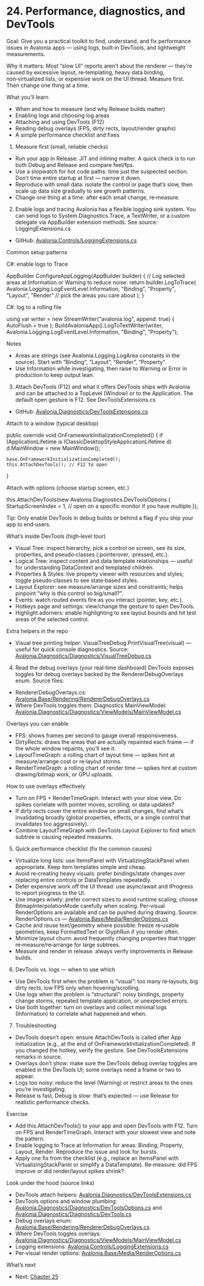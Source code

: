 # 24. Performance, diagnostics, and DevTools

Goal: Give you a practical toolkit to find, understand, and fix performance issues in Avalonia apps — using logs, built‑in DevTools, and lightweight measurements.

Why it matters: Most “slow UI” reports aren’t about the renderer — they’re caused by excessive layout, re‑templating, heavy data binding, non‑virtualized lists, or expensive work on the UI thread. Measure first. Then change one thing at a time.

What you’ll learn
- When and how to measure (and why Release builds matter)
- Enabling logs and choosing log areas
- Attaching and using DevTools (F12)
- Reading debug overlays (FPS, dirty rects, layout/render graphs)
- A simple performance checklist and fixes

1) Measure first (small, reliable checks)
- Run your app in Release: JIT and inlining matter. A quick check is to run both Debug and Release and compare feel/fps.
- Use a stopwatch for hot code paths: time just the suspected section. Don’t time entire startup at first — narrow it down.
- Reproduce with small data: isolate the control or page that’s slow, then scale up data size gradually to see growth patterns.
- Change one thing at a time: after each small change, re‑measure.

2) Enable logs and tracing
Avalonia has a flexible logging sink system. You can send logs to System.Diagnostics.Trace, a TextWriter, or a custom delegate via AppBuilder extension methods. See source: LoggingExtensions.cs
- GitHub: [Avalonia.Controls/LoggingExtensions.cs](https://github.com/AvaloniaUI/Avalonia/blob/master/src/Avalonia.Controls/LoggingExtensions.cs)

Common setup patterns

C#: enable logs to Trace

AppBuilder ConfigureAppLogging(AppBuilder builder)
{
    // Log selected areas at Information or Warning to reduce noise.
    return builder.LogToTrace(
        Avalonia.Logging.LogEventLevel.Information,
        "Binding", "Property", "Layout", "Render" // pick the areas you care about
    );
}

C#: log to a rolling file

using var writer = new StreamWriter("avalonia.log", append: true) { AutoFlush = true };
BuildAvaloniaApp().LogToTextWriter(writer, Avalonia.Logging.LogEventLevel.Information, "Binding", "Property");

Notes
- Areas are strings (see Avalonia.Logging.LogArea constants in the source). Start with “Binding”, “Layout”, “Render”, “Property”.
- Use Information while investigating, then raise to Warning or Error in production to keep output lean.

3) Attach DevTools (F12) and what it offers
DevTools ships with Avalonia and can be attached to a TopLevel (Window) or to the Application. The default open gesture is F12. See DevToolsExtensions.cs
- GitHub: [Avalonia.Diagnostics/DevToolsExtensions.cs](https://github.com/AvaloniaUI/Avalonia/blob/master/src/Avalonia.Diagnostics/DevToolsExtensions.cs)

Attach to a window (typical desktop)

public override void OnFrameworkInitializationCompleted()
{
    if (ApplicationLifetime is IClassicDesktopStyleApplicationLifetime d)
        d.MainWindow = new MainWindow();

    base.OnFrameworkInitializationCompleted();
    this.AttachDevTools(); // F12 to open
}

Attach with options (choose startup screen, etc.)

this.AttachDevTools(new Avalonia.Diagnostics.DevToolsOptions
{
    StartupScreenIndex = 1, // open on a specific monitor if you have multiple
});

Tip: Only enable DevTools in debug builds or behind a flag if you ship your app to end‑users.

What’s inside DevTools (high‑level tour)
- Visual Tree: inspect hierarchy, pick a control on screen, see its size, properties, and pseudo‑classes (:pointerover, :pressed, etc.).
- Logical Tree: inspect content and data template relationships — useful for understanding DataContext and templated children.
- Properties & Styles: live property viewer with resources and styles; toggle pseudo‑classes to see state‑based styles.
- Layout Explorer: see measure/arrange sizes and constraints; helps pinpoint “why is this control so big/small?”.
- Events: watch routed events fire as you interact (pointer, key, etc.).
- Hotkeys page and settings: view/change the gesture to open DevTools.
- Highlight adorners: enable highlighting to see layout bounds and hit test areas of the selected control.

Extra helpers in the repo
- Visual tree printing helper: VisualTreeDebug.PrintVisualTree(visual) — useful for quick console diagnostics.
  Source: [Avalonia.Diagnostics/Diagnostics/VisualTreeDebug.cs](https://github.com/AvaloniaUI/Avalonia/blob/master/src/Avalonia.Diagnostics/Diagnostics/VisualTreeDebug.cs)

4) Read the debug overlays (your real‑time dashboard)
DevTools exposes toggles for debug overlays backed by the RendererDebugOverlays enum. Source files:
- RendererDebugOverlays.cs: [Avalonia.Base/Rendering/RendererDebugOverlays.cs](https://github.com/AvaloniaUI/Avalonia/blob/master/src/Avalonia.Base/Rendering/RendererDebugOverlays.cs)
- Where DevTools toggles them: Diagnostics MainViewModel: [Avalonia.Diagnostics/Diagnostics/ViewModels/MainViewModel.cs](https://github.com/AvaloniaUI/Avalonia/blob/master/src/Avalonia.Diagnostics/Diagnostics/ViewModels/MainViewModel.cs)

Overlays you can enable
- FPS: shows frames per second to gauge overall responsiveness.
- DirtyRects: draws the areas that are actually repainted each frame — if the whole window repaints, you’ll see it.
- LayoutTimeGraph: a rolling chart of layout time — spikes hint at measure/arrange cost or re‑layout storms.
- RenderTimeGraph: a rolling chart of render time — spikes hint at custom drawing/bitmap work, or GPU uploads.

How to use overlays effectively
- Turn on FPS + RenderTimeGraph. Interact with your slow view. Do spikes correlate with pointer moves, scrolling, or data updates?
- If dirty rects cover the entire window on small changes, find what’s invalidating broadly (global properties, effects, or a single control that invalidates too aggressively).
- Combine LayoutTimeGraph with DevTools Layout Explorer to find which subtree is causing repeated measures.

5) Quick performance checklist (fix the common causes)
- Virtualize long lists: use ItemsPanel with VirtualizingStackPanel when appropriate. Keep item templates simple and cheap.
- Avoid re‑creating heavy visuals: prefer bindings/state changes over replacing entire controls or DataTemplates repeatedly.
- Defer expensive work off the UI thread: use async/await and IProgress to report progress to the UI.
- Use images wisely: prefer correct sizes to avoid runtime scaling; choose BitmapInterpolationMode carefully when scaling.
  Per‑visual RenderOptions are available and can be pushed during drawing.
  Source: RenderOptions.cs — [Avalonia.Base/Media/RenderOptions.cs](https://github.com/AvaloniaUI/Avalonia/blob/master/src/Avalonia.Base/Media/RenderOptions.cs)
- Cache and reuse text/geometry where possible: freeze re‑usable geometries, keep FormattedText or GlyphRun if you render often.
- Minimize layout churn: avoid frequently changing properties that trigger re‑measure/re‑arrange for large subtrees.
- Measure and render in release: always verify improvements in Release builds.

6) DevTools vs. logs — when to use which
- Use DevTools first when the problem is “visual”: too many re‑layouts, big dirty rects, low FPS only when hovering/scrolling.
- Use logs when the problem is “structural”: noisy bindings, property change storms, repeated template application, or unexpected errors.
- Use both together: turn on overlays and collect minimal logs (Information) to correlate what happened and when.

7) Troubleshooting
- DevTools doesn’t open: ensure AttachDevTools is called after App initialization (e.g., at the end of OnFrameworkInitializationCompleted). If you changed the hotkey, verify the gesture. See DevToolsExtensions remarks in source.
- Overlays don’t show: make sure the DevTools debug overlay toggles are enabled in the DevTools UI; some overlays need a frame or two to appear.
- Logs too noisy: reduce the level (Warning) or restrict areas to the ones you’re investigating.
- Release is fast, Debug is slow: that’s expected — use Release for realistic performance checks.

Exercise
- Add this.AttachDevTools() to your app and open DevTools with F12. Turn on FPS and RenderTimeGraph. Interact with your slowest view and note the pattern.
- Enable logging to Trace at Information for areas: Binding, Property, Layout, Render. Reproduce the issue and look for bursts.
- Apply one fix from the checklist (e.g., replace an ItemsPanel with VirtualizingStackPanel or simplify a DataTemplate). Re‑measure: did FPS improve or did render/layout spikes shrink?

Look under the hood (source links)
- DevTools attach helpers: [Avalonia.Diagnostics/DevToolsExtensions.cs](https://github.com/AvaloniaUI/Avalonia/blob/master/src/Avalonia.Diagnostics/DevToolsExtensions.cs)
- DevTools options and window plumbing: [Avalonia.Diagnostics/Diagnostics/DevToolsOptions.cs](https://github.com/AvaloniaUI/Avalonia/blob/master/src/Avalonia.Diagnostics/Diagnostics/DevToolsOptions.cs) and [Avalonia.Diagnostics/Diagnostics/DevTools.cs](https://github.com/AvaloniaUI/Avalonia/blob/master/src/Avalonia.Diagnostics/Diagnostics/DevTools.cs)
- Debug overlays enum: [Avalonia.Base/Rendering/RendererDebugOverlays.cs](https://github.com/AvaloniaUI/Avalonia/blob/master/src/Avalonia.Base/Rendering/RendererDebugOverlays.cs)
- Where DevTools toggles overlays: [Avalonia.Diagnostics/Diagnostics/ViewModels/MainViewModel.cs](https://github.com/AvaloniaUI/Avalonia/blob/master/src/Avalonia.Diagnostics/Diagnostics/ViewModels/MainViewModel.cs)
- Logging extensions: [Avalonia.Controls/LoggingExtensions.cs](https://github.com/AvaloniaUI/Avalonia/blob/master/src/Avalonia.Controls/LoggingExtensions.cs)
- Per‑visual render options: [Avalonia.Base/Media/RenderOptions.cs](https://github.com/AvaloniaUI/Avalonia/blob/master/src/Avalonia.Base/Media/RenderOptions.cs)

What’s next
- Next: [Chapter 25](Chapter25.md)
